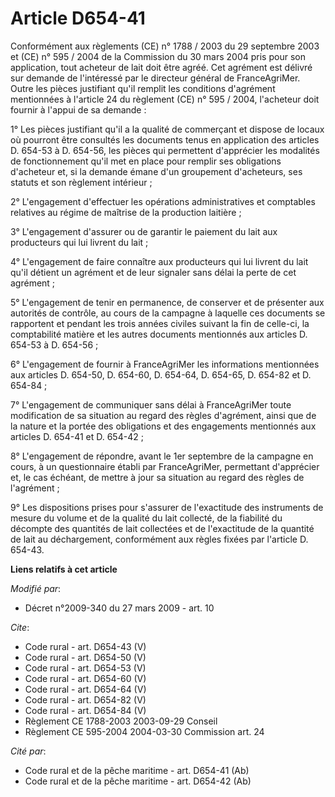# Article D654-41

Conformément aux règlements (CE) n° 1788 / 2003 du 29 septembre 2003 et (CE) n° 595 / 2004 de la Commission du 30 mars 2004
pris pour son application, tout acheteur de lait doit être agréé. Cet agrément est délivré sur demande de l'intéressé par le
directeur général de FranceAgriMer. Outre les pièces justifiant qu'il remplit les conditions d'agrément mentionnées à
l'article 24 du règlement (CE) n° 595 / 2004, l'acheteur doit fournir à l'appui de sa demande : 

1° Les pièces justifiant qu'il a la qualité de commerçant et dispose de locaux où pourront être consultés les documents tenus
en application des articles D. 654-53 à D. 654-56, les pièces qui permettent d'apprécier les modalités de fonctionnement
qu'il met en place pour remplir ses obligations d'acheteur et, si la demande émane d'un groupement d'acheteurs, ses statuts
et son règlement intérieur ; 

2° L'engagement d'effectuer les opérations administratives et comptables relatives au régime de maîtrise de la production
laitière ; 

3° L'engagement d'assurer ou de garantir le paiement du lait aux producteurs qui lui livrent du lait ; 

4° L'engagement de faire connaître aux producteurs qui lui livrent du lait qu'il détient un agrément et de leur signaler sans
délai la perte de cet agrément ; 

5° L'engagement de tenir en permanence, de conserver et de présenter aux autorités de contrôle, au cours de la campagne à
laquelle ces documents se rapportent et pendant les trois années civiles suivant la fin de celle-ci, la comptabilité matière
et les autres documents mentionnés aux articles D. 654-53 à D. 654-56 ; 

6° L'engagement de fournir à FranceAgriMer les informations mentionnées aux articles D. 654-50, D. 654-60, D. 654-64, D.
654-65, 
D. 654-82 et D. 654-84 ; 

7° L'engagement de communiquer sans délai à FranceAgriMer toute modification de sa situation au regard des règles d'agrément,
ainsi que de la nature et la portée des obligations et des engagements mentionnés aux articles D. 654-41 et D. 654-42 ; 

8° L'engagement de répondre, avant le 1er septembre de la campagne en cours, à un questionnaire établi par FranceAgriMer,
permettant d'apprécier et, le cas échéant, de mettre à jour sa situation au regard des règles de l'agrément ; 

9° Les dispositions prises pour s'assurer de l'exactitude des instruments de mesure du volume et de la qualité du lait
collecté, de la fiabilité du décompte des quantités de lait collectées et de l'exactitude de la quantité de lait au
déchargement, conformément aux règles fixées par l'article D. 654-43.

**Liens relatifs à cet article**

_Modifié par_:

  - Décret n°2009-340 du 27 mars 2009 - art. 10

_Cite_:

  - Code rural - art. D654-43 (V)
  - Code rural - art. D654-50 (V)
  - Code rural - art. D654-53 (V)
  - Code rural - art. D654-60 (V)
  - Code rural - art. D654-64 (V)
  - Code rural - art. D654-82 (V)
  - Code rural - art. D654-84 (V)
  - Règlement CE 1788-2003 2003-09-29 Conseil
  - Règlement CE 595-2004 2004-03-30 Commission art. 24

_Cité par_:

  - Code rural et de la pêche maritime - art. D654-41 (Ab)
  - Code rural et de la pêche maritime - art. D654-42 (Ab)
